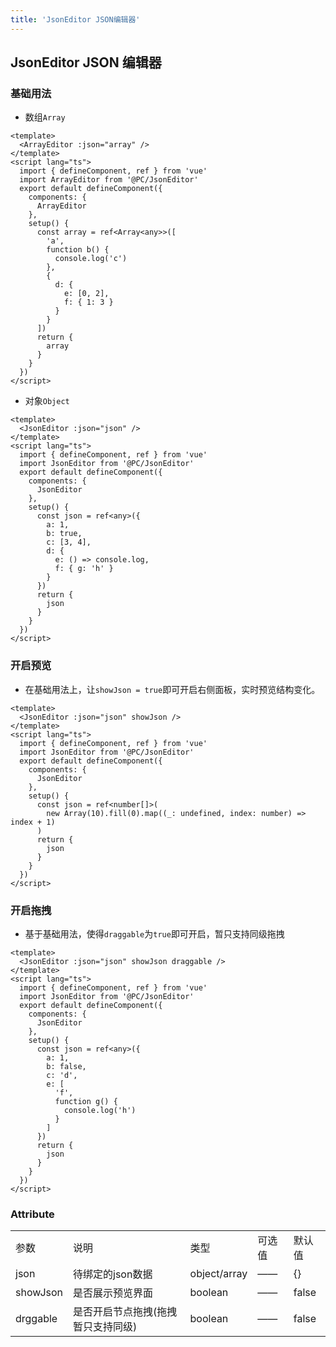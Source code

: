 ```yaml
---
title: 'JsonEditor JSON编辑器'
---
```


## JsonEditor JSON 编辑器

### 基础用法

- 数组`Array`

```vue demo
<template>
  <ArrayEditor :json="array" />
</template>
<script lang="ts">
  import { defineComponent, ref } from 'vue'
  import ArrayEditor from '@PC/JsonEditor'
  export default defineComponent({
    components: {
      ArrayEditor
    },
    setup() {
      const array = ref<Array<any>>([
        'a',
        function b() {
          console.log('c')
        },
        {
          d: {
            e: [0, 2],
            f: { 1: 3 }
          }
        }
      ])
      return {
        array
      }
    }
  })
</script>
```

- 对象`Object`

```vue demo
<template>
  <JsonEditor :json="json" />
</template>
<script lang="ts">
  import { defineComponent, ref } from 'vue'
  import JsonEditor from '@PC/JsonEditor'
  export default defineComponent({
    components: {
      JsonEditor
    },
    setup() {
      const json = ref<any>({
        a: 1,
        b: true,
        c: [3, 4],
        d: {
          e: () => console.log,
          f: { g: 'h' }
        }
      })
      return {
        json
      }
    }
  })
</script>
```

### 开启预览

- 在基础用法上，让`showJson = true`即可开启右侧面板，实时预览结构变化。

```vue demo
<template>
  <JsonEditor :json="json" showJson />
</template>
<script lang="ts">
  import { defineComponent, ref } from 'vue'
  import JsonEditor from '@PC/JsonEditor'
  export default defineComponent({
    components: {
      JsonEditor
    },
    setup() {
      const json = ref<number[]>(
        new Array(10).fill(0).map((_: undefined, index: number) => index + 1)
      )
      return {
        json
      }
    }
  })
</script>
```

### 开启拖拽

- 基于基础用法，使得`draggable`为`true`即可开启，暂只支持同级拖拽

```vue demo
<template>
  <JsonEditor :json="json" showJson draggable />
</template>
<script lang="ts">
  import { defineComponent, ref } from 'vue'
  import JsonEditor from '@PC/JsonEditor'
  export default defineComponent({
    components: {
      JsonEditor
    },
    setup() {
      const json = ref<any>({
        a: 1,
        b: false,
        c: 'd',
        e: [
          'f',
          function g() {
            console.log('h')
          }
        ]
      })
      return {
        json
      }
    }
  })
</script>
```

### Attribute

<table class="desc-table">
  <tbody>
    <tr>
      <td>参数</td>
      <td>说明</td>
      <td>类型</td>
      <td>可选值</td>
      <td>默认值</td>
    </tr>
    <tr>
      <td>json</td>
      <td>待绑定的json数据</td>
      <td>object/array</td>
      <td>——</td>
      <td>{}</td>
    </tr>
    <tr>
      <td>showJson</td>
      <td>是否展示预览界面</td>
      <td>boolean</td>
      <td>——</td>
      <td>false</td>
    </tr>
    <tr>
      <td>drggable</td>
      <td>是否开启节点拖拽(拖拽暂只支持同级)</td>
      <td>boolean</td>
      <td>——</td>
      <td>false</td>
    </tr>
  </tbody>
</table>
